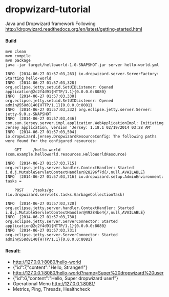 dropwizard-tutorial
===================

Java and Dropwizard framework
Following http://dropwizard.readthedocs.org/en/latest/getting-started.html

#### Build
```
mvn clean
mvn compile
mvn package
java -jar target/helloworld-1.0-SNAPSHOT.jar server hello-world.yml
```

```
INFO  [2014-06-27 01:57:03,263] io.dropwizard.server.ServerFactory: Starting hello-world
INFO  [2014-06-27 01:57:03,328] org.eclipse.jetty.setuid.SetUIDListener: Opened application@2c2f4d91{HTTP/1.1}{0.0.0.0:8080}
INFO  [2014-06-27 01:57:03,330] org.eclipse.jetty.setuid.SetUIDListener: Opened admin@558d8140{HTTP/1.1}{0.0.0.0:8081}
INFO  [2014-06-27 01:57:03,332] org.eclipse.jetty.server.Server: jetty-9.0.z-SNAPSHOT
INFO  [2014-06-27 01:57:03,446] com.sun.jersey.server.impl.application.WebApplicationImpl: Initiating Jersey application, version 'Jersey: 1.18.1 02/19/2014 03:28 AM'
INFO  [2014-06-27 01:57:03,504] io.dropwizard.jersey.DropwizardResourceConfig: The following paths were found for the configured resources:

    GET     /hello-world (com.example.helloworld.resources.HelloWorldResource)

INFO  [2014-06-27 01:57:03,715] org.eclipse.jetty.server.handler.ContextHandler: Started i.d.j.MutableServletContextHandler@28296f7d{/,null,AVAILABLE}
INFO  [2014-06-27 01:57:03,716] io.dropwizard.setup.AdminEnvironment: tasks = 

    POST    /tasks/gc (io.dropwizard.servlets.tasks.GarbageCollectionTask)

INFO  [2014-06-27 01:57:03,720] org.eclipse.jetty.server.handler.ContextHandler: Started i.d.j.MutableServletContextHandler@49284be4{/,null,AVAILABLE}
INFO  [2014-06-27 01:57:03,730] org.eclipse.jetty.server.ServerConnector: Started application@2c2f4d91{HTTP/1.1}{0.0.0.0:8080}
INFO  [2014-06-27 01:57:03,731] org.eclipse.jetty.server.ServerConnector: Started admin@558d8140{HTTP/1.1}{0.0.0.0:8081}
```

#### Result:
* http://127.0.0.1:8080/hello-world
 * {"id":7,"content":"Hello, Stranger!"}
* http://127.0.0.1:8080/hello-world?name=Super%20dropwizard%20user
 * {"id":6,"content":"Hello, Super dropwizard user!"}
* Operational Menu http://127.0.0.1:8081/
 * Metrics, Ping, Threads, Healthcheck
